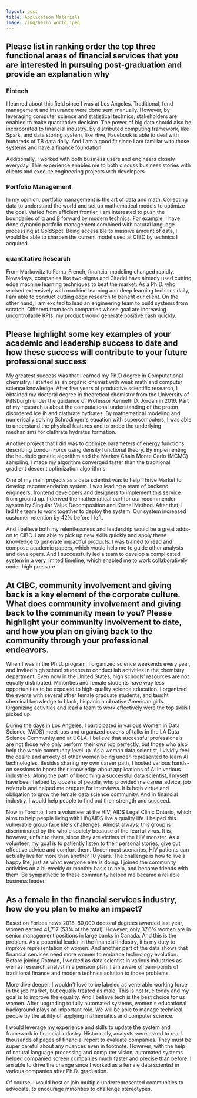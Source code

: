 ```yaml
---
layout: post
title: Application Materials
image: /img/hello_world.jpeg
---
```


## Please list in ranking order the top three functional areas of financial services that you are interested in pursuing post-graduation and provide an explanation why

### Fintech
I learned about this field since I was at Los Angeles. Traditional, fund management and insurance were done semi manually. However, by leveraging computer science and statistical technics, stakeholders are enabled to make quantitative decision. The power of big data should also be incorporated to financial industry. By distributed computing framework, like Spark, and data storing system, like Hive, Facebook is able to deal with hundreds of TB data daily. And I am a good fit since I am familiar with those systems and have a finance foundation.

Additionally, I worked with both business users and engineers closely everyday. This experience enables me to both discuss business stories with clients and execute engineering projects with developers.


### Portfolio Management

In my opinion, portfolio management is the art of data and math. Collecting data to understand the world and set up mathematical models to optimize the goal. Varied from efficient frontier, I am interested to push the boundaries of α and β forward by modern technics. For example, I have done dynamic portfolio management combined with natural language processing at GoldSpot. Being accessible to massive amount of data, I would be able to sharpen the current model used at CIBC by technics I acquired.

### quantitative Research

From Markowitz to Fama-French, financial modeling changed rapidly. Nowadays, companies like two-sigma and Citadel have already used cutting edge machine learning techniques to beat the market. As a Ph.D. who worked extensively with machine learning and deep learning technics daily, I am able to conduct cutting edge research to benefit our client. On the other hand, I am excited to lead an engineering team to build systems from scratch. Different from tech companies whose goal are increasing uncontrollable KPIs, my product would generate positive cash quickly.


## Please highlight some key examples of your academic and leadership success to date and how these success will contribute to your future professional success  

My greatest success was that I earned my Ph.D degree in Computational chemistry. I started as an organic chemist with weak math and computer science knowledge. After five years of productive scientific research, I obtained my doctoral degree in theoretical chemistry from the University of Pittsburgh under the guidance of Professor Kenneth D. Jordan in 2016. Part of my
research is about the computational understanding of the proton disordered ice Ih and clathrate hydrates. By mathematical modeling and numerically solving Schrodinger's equation with supercomputers, I was able to understand the physical features and to probe the underlying mechanisms for clathrate hydrates formation.

Another project that I did was to optimize parameters of energy functions describing London Force using
density functional theory. By implementing the heuristic genetic algorithm and the Markov Chain Monte
Carlo (MCMC) sampling, I made my algorithm converged faster than the traditional gradient descent
optimization algorithms.

One of my main projects as a data scientist was to help Thrive Market to develop recommendation system. I was leading a team of backend engineers, frontend developers and designers to implement this service from ground up. I derived the mathematical part for our recommender system by Singular Value Decomposition and Kernel Method. After that, I led the team to work together to deploy the system. Our system increased customer retention by 42% before I left.

And I believe both my relentlessness and leadership would be a great adds-on to CIBC. I am able to pick up new skills quickly and apply these knowledge to generate impactful products. I was trained to read and compose academic papers, which would help me to guide other analysts and developers. And I successfully led a team to develop a complicated system in a very limited timeline, which enabled me to work collaboratively under high pressure.  



## At CIBC, community involvement and giving back is a key element of the corporate culture. What does community involvement and giving back to the community mean to you? Please highlight your community involvement to date, and how you plan on giving back to the community through your professional endeavors.

When I was in the Ph.D. program, I organized science weekends every year, and invited high school students to conduct lab activities in the chemistry department. Even now in the United States, high schools’ resources are not equally distributed. Minorities and female students have way less opportunities to be exposed to high-quality science education. I organized the events with several other female graduate students, and taught chemical knowledge to black, hispanic and native American girls. Organizing activities and lead a team to work effectively were the top skills I picked up.  

During the days in Los Angeles, I participated in various Women in Data Science (WiDS) meet-ups and organized dozens of talks in the LA Data Science Community and at UCLA. I believe that successful professionals are not those who only perform their own job perfectly, but those who also help the whole community level up. As a woman data scientist, I vividly feel the desire and anxiety of other women being under-represented to learn AI technologies. Besides sharing my own career path, I hosted various hands-on
sessions to boost their knowledge about applications of AI in various industries. Along the path of becoming a successful data scientist, I myself have been helped by dozens of people, who provided me career advice, job referrals and helped me prepare for interviews. It is both virtue and obligation to grow the female data science community. And in financial industry, I would help people to find out their strength and succeed.

Now in Toronto, I am a volunteer at the HIV; AIDS Legal Clinic Ontario, which aims to help people living with HIV/AIDS live a quality life. I helped this vulnerable group face life's challenges. Almost always, this group is discriminated by the whole society because of the fearful virus. It is, however, unfair to them, since they are victims of the HIV monster. As a volunteer, my goal is to patiently listen to their personal stories, give out effective advice and comfort them. Under most scenarios, HIV patients can actually live for more than another 10 years. The challenge is how to live a happy life, just as what everyone else is doing. I joined the community activities on a bi-weekly or monthly basis to help, and become friends with them. Be sympathetic to these community helped me became a reliable business leader.



## As a female in the financial services industry, how do you plan to make an impact?

Based on Forbes news 2018, 80,000 doctoral degrees awarded last year, women earned 41,717 (53% of the total). However, only 37.6% women are in senior management positions in large banks in Canada. And this is the problem. As a potential leader in the financial industry, it is my duty to improve representation of women. And another part of the data shows that financial services need more women to embrace technology evolution. Before joining Rotman, I worked as data scientist in various industries as well as research analyst in a pension plan. I am aware of pain-points of traditional finance and modern technics solution to those problems.

More dive deeper, I wouldn't love to be labeled as venerable working force in the job market, but equally treated as male. This is not true today and my goal
is to improve the equality. And I believe tech is the best choice for us women. After upgrading to fully automated systems, women's educational background plays an important role. We will be able to manage technical people by the ability of applying mathematics and computer science.

I would leverage my experience and skills to update the system and framework in financial industry. Historically, analysts were asked to read thousands of pages of financial report to evaluate companies. They must be super careful about any nuances even in footnote. However, with the help of natural language processing and computer vision, automated systems helped companied screen companies much faster and precise than before. I am able to drive the change since I worked as a female data scientist in various companies after Ph.D. graduation.  


Of course, I would host or join multiple underrepresented communities to advocate, to encourage minorities to challenge stereotypes.
